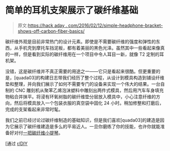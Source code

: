 # 简单的耳机支架展示了碳纤维基础

> 原文:[https://hack aday . com/2016/02/12/simple-headphone-bracket-shows-off-carbon-fiber-basics/](https://hackaday.com/2016/02/12/simple-headphone-bracket-shows-off-carbon-fiber-basics/)

碳纤维外观是目前非常热门的设计元素。即使是不需要碳纤维的强度和弹性的东西，从手机壳到摩托车挡泥板，都有着美丽的黑色光泽。虽然其中一些看起来像真的一样，但是看到实际的碳纤维用在一个项目中令人耳目一新，就像 T2 定制的耳机架。

没错，这是碳纤维并不真正需要的用途之一——它只是看起来很酷。但更重要的是，[quada03]的构建日志带我们经历了整个过程，从设计到模具构造到铺设纤维垫和整理，并向我们展示了如何不需要专门的设备来实现一个伟大的结果。一台自制的 CNC 雕刻机从聚苯乙烯泡沫塑料中雕刻出两件式模具，然后用汽车车身填充物粘合并抹平。将浸有环氧树脂的碳纤维垫分层放入模具中，小心注意纤维的方向，然后将模具放入一个包装衣服的真空袋中固化 24 小时。稍加修整和打磨后，完成的支架看起来非常时髦。

我们之前已经讨论过碳纤维制造的基础知识，但是我们喜欢[quada03]的建造是因为它展示了碳纤维建造是多么的平易近人。一旦你磨练了你的技能，也许你就能准备好对付[一把碳纤维小提琴](https://hackaday.com/2011/12/08/hand-made-carbon-fiber-violin-is-a-stunning-work-of-craftsmanship/)。

[通过 [r/DIY](https://www.reddit.com/r/DIY/comments/44ar51/i_made_a_carbon_fiber_headphone_mount/)